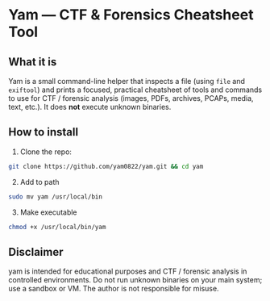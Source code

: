 # Yam — CTF & Forensics Cheatsheet Tool

## What it is
Yam is a small command-line helper that inspects a file (using `file` and `exiftool`) and prints a focused, practical cheatsheet of tools and commands to use for CTF / forensic analysis (images, PDFs, archives, PCAPs, media, text, etc.). It does **not** execute unknown binaries.

## How to install
1. Clone the repo:

```bash
git clone https://github.com/yam0822/yam.git && cd yam
```

2. Add to path
```bash
sudo mv yam /usr/local/bin
```

3. Make executable
```bash
chmod +x /usr/local/bin/yam
```

## Disclaimer
yam is intended for educational purposes and CTF / forensic analysis in controlled environments. Do not run unknown binaries on your main system; use a sandbox or VM. The author is not responsible for misuse.
